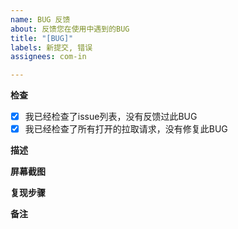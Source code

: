 ```yaml
---
name: BUG 反馈
about: 反馈您在使用中遇到的BUG
title: "[BUG]"
labels: 新提交, 错误
assignees: com-in

---
```


**检查**
- [X] 我已经检查了issue列表，没有反馈过此BUG
- [X] 我已经检查了所有打开的拉取请求，没有修复此BUG

**描述**
 



**屏幕截图**




**复现步骤**




**备注**
